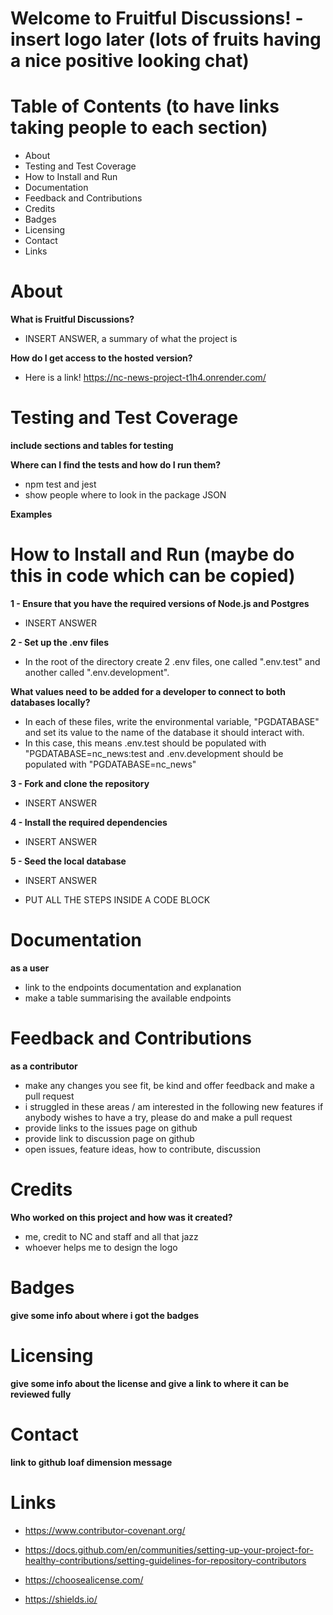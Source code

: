 # Welcome to Fruitful Discussions! - insert logo later (lots of fruits having a nice positive looking chat)

# Table of Contents (to have links taking people to each section)
- About
- Testing and Test Coverage
- How to Install and Run
- Documentation
- Feedback and Contributions
- Credits
- Badges
- Licensing
- Contact
- Links

# About

**What is Fruitful Discussions?**

- INSERT ANSWER, a summary of what the project is


**How do I get access to the hosted version?**

- Here is a link! https://nc-news-project-t1h4.onrender.com/

# Testing and Test Coverage

**include sections and tables for testing**

**Where can I find the tests and how do I run them?**
- npm test and jest 
- show people where to look in the package JSON

**Examples**


# How to Install and Run (maybe do this in code which can be copied)

**1 - Ensure that you have the required versions of Node.js and Postgres**

- INSERT ANSWER

**2 - Set up the .env files**

- In the root of the directory create 2 .env files, one called ".env.test" and another called ".env.development".

**What values need to be added for a developer to connect to both databases locally?**

- In each of these files, write the environmental variable, "PGDATABASE" and set its value to the name of the database it should interact with.
- In this case, this means .env.test should be populated with "PGDATABASE=nc_news:test and .env.development should be populated with "PGDATABASE=nc_news"

**3 - Fork and clone the repository**

- INSERT ANSWER

**4 - Install the required dependencies**

- INSERT ANSWER

**5 - Seed the local database**

- INSERT ANSWER

- PUT ALL THE STEPS INSIDE A CODE BLOCK

# Documentation

**as a user**
- link to the endpoints documentation and explanation 
- make a table summarising the available endpoints


# Feedback and Contributions

**as a contributor**
- make any changes you see fit, be kind and offer feedback and make a pull request
- i struggled in these areas / am interested in the following new features if anybody wishes to have a try, please do and make a pull request
- provide links to the issues page on github
- provide link to discussion page on github
- open issues, feature ideas, how to contribute, discussion

# Credits

**Who worked on this project and how was it created?**
- me, credit to NC and staff and all that jazz
- whoever helps me to design the logo

# Badges

**give some info about where i got the badges**

# Licensing

**give some info about the license and give a link to where it can be reviewed fully**

# Contact

**link to github loaf dimension message**

# Links

- https://www.contributor-covenant.org/

- https://docs.github.com/en/communities/setting-up-your-project-for-healthy-contributions/setting-guidelines-for-repository-contributors

- https://choosealicense.com/

- https://shields.io/ 